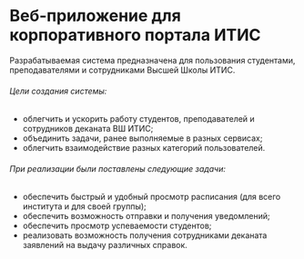 # Веб-приложение для корпоративного портала ИТИС

Разрабатываемая система предназначена для пользования студентами, преподавателями и сотрудниками Высшей Школы ИТИС. 

###### Цели создания системы:
- облегчить и ускорить работу студентов, преподавателей и сотрудников деканата ВШ ИТИС;
- объединить задачи, ранее выполняемые в разных сервисах;
- облегчить взаимодействие разных категорий пользователей.

###### При реализации были поставлены следующие задачи:
- обеспечить быстрый и удобный просмотр расписания (для всего института и для своей группы);
- обеспечить возможность отправки и получения уведомлений;
- обеспечить просмотр успеваемости студентов;
- реализовать возможность получения сотрудниками деканата заявлений на выдачу различных справок.